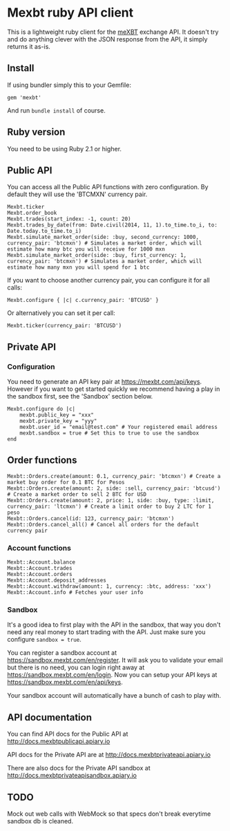 # Mexbt ruby API client

This is a lightweight ruby client for the [meXBT](https://mexbt.com) exchange API. It doesn't try and do anything clever with the JSON response from the API, it simply
returns it as-is.

## Install

If using bundler simply this to your Gemfile:

    gem 'mexbt'

And run `bundle install` of course.

## Ruby version

You need to be using Ruby 2.1 or higher.

## Public API

You can access all the Public API functions with zero configuration. By default they will use the 'BTCMXN' currency pair.

    Mexbt.ticker
    Mexbt.order_book
    Mexbt.trades(start_index: -1, count: 20)
    Mexbt.trades_by_date(from: Date.civil(2014, 11, 1).to_time.to_i, to: Date.today.to_time.to_i)
    Mexbt.simulate_market_order(side: :buy, second_currency: 1000, currency_pair: 'btcmxn') # Simulates a market order, which will estimate how many btc you will receive for 1000 mxn
    Mexbt.simulate_market_order(side: :buy, first_currency: 1, currency_pair: 'btcmxn') # Simulates a market order, which will estimate how many mxn you will spend for 1 btc

If you want to choose another currency pair, you can configure it for all calls:

    Mexbt.configure { |c| c.currency_pair: 'BTCUSD' }

Or alternatively you can set it per call:

    Mexbt.ticker(currency_pair: 'BTCUSD')

## Private API


### Configuration

You need to generate an API key pair at https://mexbt.com/api/keys. However if you want to get started quickly we recommend having a play in the sandbox first, see the 'Sandbox' section below.

    Mexbt.configure do |c|
        mexbt.public_key = "xxx"
        mexbt.private_key = "yyy"
        mexbt.user_id = "email@test.com" # Your registered email address
        mexbt.sandbox = true # Set this to true to use the sandbox
    end

## Order functions

    Mexbt::Orders.create(amount: 0.1, currency_pair: 'btcmxn') # Create a market buy order for 0.1 BTC for Pesos
    Mexbt::Orders.create(amount: 2, side: :sell, currency_pair: 'btcusd') # Create a market order to sell 2 BTC for USD
    Mexbt::Orders.create(amount: 2, price: 1, side: :buy, type: :limit, currency_pair: 'ltcmxn') # Create a limit order to buy 2 LTC for 1 peso
    Mexbt::Orders.cancel(id: 123, currency_pair: 'btcmxn')
    Mexbt::Orders.cancel_all() # Cancel all orders for the default currency pair

### Account functions

    Mexbt::Account.balance
    Mexbt::Account.trades
    Mexbt::Account.orders
    Mexbt::Account.deposit_addresses
    Mexbt::Account.withdraw(amount: 1, currency: :btc, address: 'xxx')  Mexbt::Account.info # Fetches your user info

### Sandbox

It's a good idea to first play with the API in the sandbox, that way you don't need any real money to start trading with the API. Just make sure you configure `sandbox = true`.

You can register a sandbox account at https://sandbox.mexbt.com/en/register. It will ask you to validate your email but there is no need, you can login right away at https://sandbox.mexbt.com/en/login. Now you can setup your API keys at https://sandbox.mexbt.com/en/api/keys.

Your sandbox account will automatically have a bunch of cash to play with.

## API documentation

You can find API docs for the Public API at http://docs.mexbtpublicapi.apiary.io

API docs for the Private API are at http://docs.mexbtprivateapi.apiary.io

There are also docs for the Private API sandbox at http://docs.mexbtprivateapisandbox.apiary.io


## TODO

Mock out web calls with WebMock so that specs don't break everytime sandbox db is cleaned.


